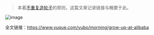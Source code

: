 > 本着[不重复造轮子](https://github.com/Daotin/technophile/issues/30)的原则，这篇文章记录链接与概要于此。


![image](https://user-images.githubusercontent.com/23518990/71708826-bf3c6100-2e2e-11ea-8a2d-031815ce416a.png)


全文链接：https://www.yuque.com/yubo/morning/grow-up-at-alibaba